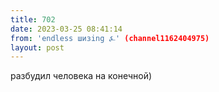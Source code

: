 ```yaml
---
title: 702
date: 2023-03-25 08:41:14
from: 'endless шизing ⍼' (channel1162404975)
layout: post
---
```


разбудил человека на конечной)
